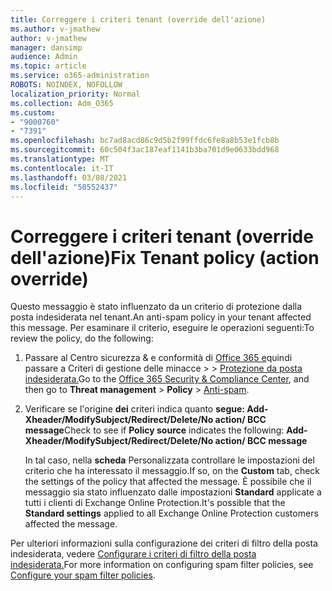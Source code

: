 ```yaml
---
title: Correggere i criteri tenant (override dell'azione)
ms.author: v-jmathew
author: v-jmathew
manager: dansimp
audience: Admin
ms.topic: article
ms.service: o365-administration
ROBOTS: NOINDEX, NOFOLLOW
localization_priority: Normal
ms.collection: Adm_O365
ms.custom:
- "9000760"
- "7391"
ms.openlocfilehash: bc7ad8acd86c9d5b2f99ffdc6fe8a8b53e1fcb8b
ms.sourcegitcommit: 60c504f3ac187eaf1141b3ba701d9e0633bdd968
ms.translationtype: MT
ms.contentlocale: it-IT
ms.lasthandoff: 03/08/2021
ms.locfileid: "50552437"
---
```

# <a name="fix-tenant-policy-action-override"></a><span data-ttu-id="9588d-102">Correggere i criteri tenant (override dell'azione)</span><span class="sxs-lookup"><span data-stu-id="9588d-102">Fix Tenant policy (action override)</span></span>

<span data-ttu-id="9588d-103">Questo messaggio è stato influenzato da un criterio di protezione dalla posta indesiderata nel tenant.</span><span class="sxs-lookup"><span data-stu-id="9588d-103">An anti-spam policy in your tenant affected this message.</span></span> <span data-ttu-id="9588d-104">Per esaminare il criterio, eseguire le operazioni seguenti:</span><span class="sxs-lookup"><span data-stu-id="9588d-104">To review the policy, do the following:</span></span>

1. <span data-ttu-id="9588d-105">Passare al Centro sicurezza & e conformità di [Office 365 e](https://go.microsoft.com/fwlink/p/?linkid=2077143)quindi passare a Criteri di gestione delle minacce   >    >  [Protezione da posta indesiderata.](https://go.microsoft.com/fwlink/?linkid=2101518)</span><span class="sxs-lookup"><span data-stu-id="9588d-105">Go to the [Office 365 Security & Compliance Center](https://go.microsoft.com/fwlink/p/?linkid=2077143), and then go to **Threat management** > **Policy** > [Anti-spam](https://go.microsoft.com/fwlink/?linkid=2101518).</span></span>
2. <span data-ttu-id="9588d-106">Verificare se l'origine **dei** criteri indica quanto  **segue: Add-Xheader/ModifySubject/Redirect/Delete/No action/ BCC message**</span><span class="sxs-lookup"><span data-stu-id="9588d-106">Check to see if **Policy source** indicates the following:  **Add-Xheader/ModifySubject/Redirect/Delete/No action/ BCC message**</span></span>

    <span data-ttu-id="9588d-107">In tal caso, nella **scheda** Personalizzata controllare le impostazioni del criterio che ha interessato il messaggio.</span><span class="sxs-lookup"><span data-stu-id="9588d-107">If so, on the **Custom** tab, check the settings of the policy that affected the message.</span></span> <span data-ttu-id="9588d-108">È possibile che il messaggio sia stato influenzato dalle impostazioni **Standard** applicate a tutti i clienti di Exchange Online Protection.</span><span class="sxs-lookup"><span data-stu-id="9588d-108">It's possible that the **Standard settings** applied to all Exchange Online Protection customers affected the message.</span></span>

<span data-ttu-id="9588d-109">Per ulteriori informazioni sulla configurazione dei criteri di filtro della posta indesiderata, vedere [Configurare i criteri di filtro della posta indesiderata.](https://go.microsoft.com/fwlink/?linkid=2101431)</span><span class="sxs-lookup"><span data-stu-id="9588d-109">For more information on configuring spam filter policies, see [Configure your spam filter policies](https://go.microsoft.com/fwlink/?linkid=2101431).</span></span>
